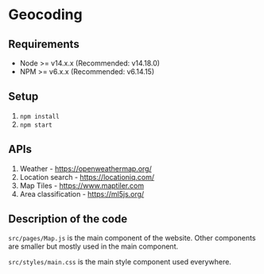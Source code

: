 # Geocoding

## Requirements

- Node >= v14.x.x (Recommended: v14.18.0)
- NPM >= v6.x.x (Recommended: v6.14.15)

## Setup

1. `npm install`
2. `npm start`

## APIs

1. Weather - https://openweathermap.org/
2. Location search - https://locationiq.com/
3. Map Tiles - https://www.maptiler.com
4. Area classification - https://ml5js.org/

## Description of the code

`src/pages/Map.js` is the main component of the website. Other components are smaller but mostly used in the main component.

`src/styles/main.css` is the main style component used everywhere.
